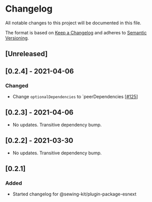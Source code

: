# Changelog

All notable changes to this project will be documented in this file.

The format is based on [Keep a Changelog](http://keepachangelog.com/en/1.0.0/)
and adheres to [Semantic Versioning](http://semver.org/spec/v2.0.0.html).

## [Unreleased]

## [0.2.4] - 2021-04-06

### Changed

- Change `optionalDependencies` to `peerDependencies [[#125](https://github.com/Shopify/sewing-kit-next/pull/125/files)]

## [0.2.3] - 2021-04-06

- No updates. Transitive dependency bump.

## [0.2.2] - 2021-03-30

- No updates. Transitive dependency bump.

## [0.2.1]

### Added

- Started changelog for @sewing-kit/plugin-package-esnext
